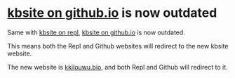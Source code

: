# [kbsite on github.io](https://kkilobyte.github.io) is now outdated
Same with [kbsite on repl](https://site.kkilo.repl.co), [kbsite on github.io](https://kkilobyte.github.io) is now outdated.

This means both the Repl and Github websites will redirect to the new kbsite website.

The new website is [kkilouwu.bio](https://kkilouwu.bio), and both Repl and Github will redirect to it.
